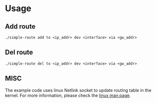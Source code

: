 # Usage


## Add route
```
./simple-route add to <ip_addr> dev <interface> via <gw_addr>
```

## Del route

```
./simple-route del to <ip_addr> dev <interface> via <gw_addr>
```

## MISC

The example code uses linux Netlink socket to update routing table in the kernel. For more information, please check the [linux man page](https://man7.org/linux/man-pages/man7/rtnetlink.7.html).
